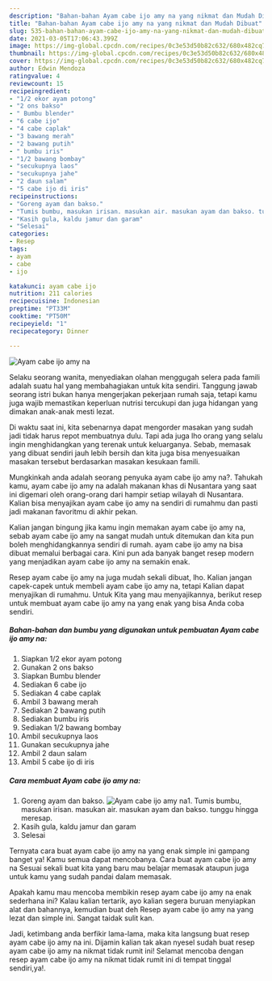 ```yaml
---
description: "Bahan-bahan Ayam cabe ijo amy na yang nikmat dan Mudah Dibuat"
title: "Bahan-bahan Ayam cabe ijo amy na yang nikmat dan Mudah Dibuat"
slug: 535-bahan-bahan-ayam-cabe-ijo-amy-na-yang-nikmat-dan-mudah-dibuat
date: 2021-03-05T17:06:43.399Z
image: https://img-global.cpcdn.com/recipes/0c3e53d50b82c632/680x482cq70/ayam-cabe-ijo-amy-na-foto-resep-utama.jpg
thumbnail: https://img-global.cpcdn.com/recipes/0c3e53d50b82c632/680x482cq70/ayam-cabe-ijo-amy-na-foto-resep-utama.jpg
cover: https://img-global.cpcdn.com/recipes/0c3e53d50b82c632/680x482cq70/ayam-cabe-ijo-amy-na-foto-resep-utama.jpg
author: Edwin Mendoza
ratingvalue: 4
reviewcount: 15
recipeingredient:
- "1/2 ekor ayam potong"
- "2 ons bakso"
- " Bumbu blender"
- "6 cabe ijo"
- "4 cabe caplak"
- "3 bawang merah"
- "2 bawang putih"
- " bumbu iris"
- "1/2 bawang bombay"
- "secukupnya laos"
- "secukupnya jahe"
- "2 daun salam"
- "5 cabe ijo di iris"
recipeinstructions:
- "Goreng ayam dan bakso."
- "Tumis bumbu, masukan irisan. masukan air. masukan ayam dan bakso. tunggu hingga meresap."
- "Kasih gula, kaldu jamur dan garam"
- "Selesai"
categories:
- Resep
tags:
- ayam
- cabe
- ijo

katakunci: ayam cabe ijo 
nutrition: 211 calories
recipecuisine: Indonesian
preptime: "PT33M"
cooktime: "PT50M"
recipeyield: "1"
recipecategory: Dinner

---
```



![Ayam cabe ijo amy na](https://img-global.cpcdn.com/recipes/0c3e53d50b82c632/680x482cq70/ayam-cabe-ijo-amy-na-foto-resep-utama.jpg)

Selaku seorang wanita, menyediakan olahan menggugah selera pada famili adalah suatu hal yang membahagiakan untuk kita sendiri. Tanggung jawab seorang istri bukan hanya mengerjakan pekerjaan rumah saja, tetapi kamu juga wajib memastikan keperluan nutrisi tercukupi dan juga hidangan yang dimakan anak-anak mesti lezat.

Di waktu  saat ini, kita sebenarnya dapat mengorder masakan yang sudah jadi tidak harus repot membuatnya dulu. Tapi ada juga lho orang yang selalu ingin menghidangkan yang terenak untuk keluarganya. Sebab, memasak yang dibuat sendiri jauh lebih bersih dan kita juga bisa menyesuaikan masakan tersebut berdasarkan masakan kesukaan famili. 



Mungkinkah anda adalah seorang penyuka ayam cabe ijo amy na?. Tahukah kamu, ayam cabe ijo amy na adalah makanan khas di Nusantara yang saat ini digemari oleh orang-orang dari hampir setiap wilayah di Nusantara. Kalian bisa menyajikan ayam cabe ijo amy na sendiri di rumahmu dan pasti jadi makanan favoritmu di akhir pekan.

Kalian jangan bingung jika kamu ingin memakan ayam cabe ijo amy na, sebab ayam cabe ijo amy na sangat mudah untuk ditemukan dan kita pun boleh menghidangkannya sendiri di rumah. ayam cabe ijo amy na bisa dibuat memalui berbagai cara. Kini pun ada banyak banget resep modern yang menjadikan ayam cabe ijo amy na semakin enak.

Resep ayam cabe ijo amy na juga mudah sekali dibuat, lho. Kalian jangan capek-capek untuk membeli ayam cabe ijo amy na, tetapi Kalian dapat menyajikan di rumahmu. Untuk Kita yang mau menyajikannya, berikut resep untuk membuat ayam cabe ijo amy na yang enak yang bisa Anda coba sendiri.

<!--inarticleads1-->

##### Bahan-bahan dan bumbu yang digunakan untuk pembuatan Ayam cabe ijo amy na:

1. Siapkan 1/2 ekor ayam potong
1. Gunakan 2 ons bakso
1. Siapkan  Bumbu blender
1. Sediakan 6 cabe ijo
1. Sediakan 4 cabe caplak
1. Ambil 3 bawang merah
1. Sediakan 2 bawang putih
1. Sediakan  bumbu iris
1. Sediakan 1/2 bawang bombay
1. Ambil secukupnya laos
1. Gunakan secukupnya jahe
1. Ambil 2 daun salam
1. Ambil 5 cabe ijo di iris




<!--inarticleads2-->

##### Cara membuat Ayam cabe ijo amy na:

1. Goreng ayam dan bakso.
<img src="https://img-global.cpcdn.com/steps/1ec3bfe93d8db9c9/160x128cq70/ayam-cabe-ijo-amy-na-langkah-memasak-1-foto.jpg" alt="Ayam cabe ijo amy na">1. Tumis bumbu, masukan irisan. masukan air. masukan ayam dan bakso. tunggu hingga meresap.
1. Kasih gula, kaldu jamur dan garam
1. Selesai




Ternyata cara buat ayam cabe ijo amy na yang enak simple ini gampang banget ya! Kamu semua dapat mencobanya. Cara buat ayam cabe ijo amy na Sesuai sekali buat kita yang baru mau belajar memasak ataupun juga untuk kamu yang sudah pandai dalam memasak.

Apakah kamu mau mencoba membikin resep ayam cabe ijo amy na enak sederhana ini? Kalau kalian tertarik, ayo kalian segera buruan menyiapkan alat dan bahannya, kemudian buat deh Resep ayam cabe ijo amy na yang lezat dan simple ini. Sangat taidak sulit kan. 

Jadi, ketimbang anda berfikir lama-lama, maka kita langsung buat resep ayam cabe ijo amy na ini. Dijamin kalian tak akan nyesel sudah buat resep ayam cabe ijo amy na nikmat tidak rumit ini! Selamat mencoba dengan resep ayam cabe ijo amy na nikmat tidak rumit ini di tempat tinggal sendiri,ya!.


